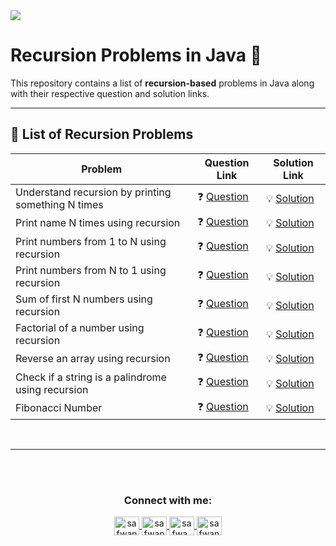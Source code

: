 <img src="https://media2.dev.to/dynamic/image/width=1000,height=420,fit=cover,gravity=auto,format=auto/https%3A%2F%2Fdev-to-uploads.s3.amazonaws.com%2Fuploads%2Farticles%2F6gsw2jl53ye6aabdndqg.png">

# Recursion Problems in Java 🚀

This repository contains a list of **recursion-based** problems in Java along with their respective question and solution links.

---

## 📖 List of Recursion Problems

| Problem | Question Link | Solution Link |
|---------|--------------|--------------|
| Understand recursion by printing something N times | ❓ [Question](https://www.geeksforgeeks.org/problems/print-gfg-n-times/1?utm_source=youtube&utm_medium=collab_striver_ytdescription&utm_campaign=print-gfg-n-times) | 💡 [Solution](https://github.com/safwannasir49/DSA-Fundamentals-Recursion/blob/main/Understand%20recursion%20by%20print%20something%20N%20times/Understand%20recursion%20by%20print%20something%20N%20times.java) |
| Print name N times using recursion | ❓ [Question](https://www.geeksforgeeks.org/problems/print-gfg-n-times/1?utm_source=youtube&utm_medium=collab_striver_ytdescription&utm_campaign=print-gfg-n-times) | 💡 [Solution](https://github.com/safwannasir49/DSA-Fundamentals-Recursion/tree/main/Print%20name%20N%20times%20using%20recursion) |
| Print numbers from 1 to N using recursion | ❓ [Question](https://www.geeksforgeeks.org/problems/print-1-to-n-without-using-loops-1587115620/1) | 💡 [Solution](https://github.com/safwannasir49/DSA-Fundamentals-Recursion/blob/main/Print%20numbers%20from%201%20to%20N%20using%20recursion%20Without%20Loops/Print%20numbers%20from%201%20to%20N%20Without%20loops.java) |
| Print numbers from N to 1 using recursion | ❓ [Question](https://www.geeksforgeeks.org/problems/print-n-to-1-without-loop/1?utm_source=youtube&utm_medium=collab_striver_ytdescription&utm_campaign=print-n-to-1-without-loop) | 💡 [Solution](https://github.com/safwannasir49/DSA-Fundamentals-Recursion/blob/main/Print%20numbers%20from%20N%20to%201%20using%20recursion/Print%20No's%20from%20N%20to%201%20Without%20Loops.java) |
| Sum of first N numbers using recursion | ❓ [Question](https://www.geeksforgeeks.org/problems/sum-of-first-n-terms5843/1) | 💡 [Solution](https://github.com/safwannasir49/DSA-Fundamentals-Recursion/blob/main/Sum%20of%20first%20N%20numbers%20using%20recursion/Sum%20of%20first%20N%20numbers%20using%20recursion.java) |
| Factorial of a number using recursion | ❓ [Question](https://www.geeksforgeeks.org/problems/find-all-factorial-numbers-less-than-or-equal-to-n3548/0?problemType=functional&difficulty%255B%255D=-1&page=1&query=problemTypefunctionaldifficulty%255B%255D-1page1) | 💡 [Solution](https://github.com/safwannasir49/DSA-Fundamentals-Recursion/blob/main/Factorials%20Less%20than%20or%20Equal%20to%20n/Factorials%20Less%20than%20or%20Equal%20to%20n.java) |
| Reverse an array using recursion | ❓ [Question](https://www.geeksforgeeks.org/problems/reverse-an-array/0) | 💡 [Solution](https://github.com/safwannasir49/DSA-Fundamentals-Recursion/blob/main/Reverse%20an%20Array%20Using%20Recursion/Reverse%20an%20Array.java) |
| Check if a string is a palindrome using recursion | ❓ [Question](https://leetcode.com/problems/valid-palindrome/description/) | 💡 [Solution](https://github.com/safwannasir49/DSA-Fundamentals-Recursion/blob/main/Check%20if%20a%20string%20is%20a%20palindrome%20using%20recursion/Check%20if%20a%20string%20is%20a%20palindrome%20using%20recursion.java) |
| Fibonacci Number| ❓ [Question](https://leetcode.com/problems/fibonacci-number/description/) | 💡 [Solution](https://github.com/safwannasir49/DSA-Fundamentals-Recursion/blob/main/Fibonacci%20Number%20/Fibonacci%20Number.java) |

<br>
<hr/>


<br><br>

<h3 align="center">Connect with me:</h3>
<p align="center">
       <a href="mailto:safwannasir49@gmail.com" target="blank">
        <img align="center" src="https://www.svgrepo.com/show/484206/mail.svg" alt="safwannasir49@gmail.com" height="30" width="40" />
    </a>
    <a href="https://twitter.com/SafwanNasir49" target="blank">
        <img align="center" src="https://raw.githubusercontent.com/rahuldkjain/github-profile-readme-generator/master/src/images/icons/Social/twitter.svg" alt="safwannasir" height="30" width="40" />
    </a>
    <a href="https://linkedin.com/in/safwan-nasir-955745219" target="blank">
        <img align="center" src="https://raw.githubusercontent.com/rahuldkjain/github-profile-readme-generator/master/src/images/icons/Social/linked-in-alt.svg" alt="safwa_nasir" height="30" width="40" />
    </a>
    <a href="https://github.com/safwannasir49" target="blank">
        <img align="center" src="https://raw.githubusercontent.com/rahuldkjain/github-profile-readme-generator/master/src/images/icons/Social/github.svg" alt="safwannasir49" height="30" width="40" />
    </a>
</p>
